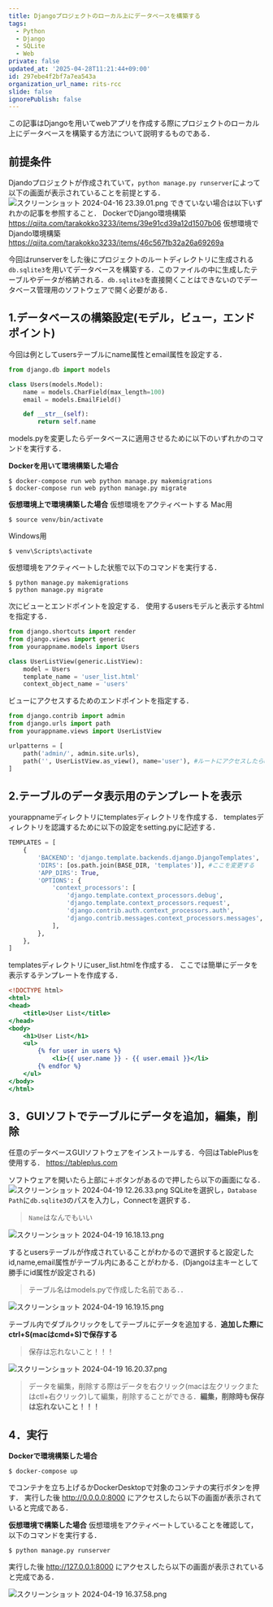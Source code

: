 ```yaml
---
title: Djangoプロジェクトのローカル上にデータベースを構築する
tags:
  - Python
  - Django
  - SQLite
  - Web
private: false
updated_at: '2025-04-28T11:21:44+09:00'
id: 297ebe4f2bf7a7ea543a
organization_url_name: rits-rcc
slide: false
ignorePublish: false
---
```

この記事はDjangoを用いてwebアプリを作成する際にプロジェクトのローカル上にデータベースを構築する方法について説明するものである．

## 前提条件
Djandoプロジェクトが作成されていて，`python manage.py runserver`によって以下の画面が表示されていることを前提とする．
![スクリーンショット 2024-04-16 23.39.01.png](https://qiita-image-store.s3.ap-northeast-1.amazonaws.com/0/3757442/6dde9003-9eb4-8224-3ccc-b80c54090f95.png)
できていない場合は以下いずれかの記事を参照すること．
DockerでDjango環境構築
https://qiita.com/tarakokko3233/items/39e91cd39a12d1507b06
仮想環境でDjando環境構築
https://qiita.com/tarakokko3233/items/46c567fb32a26a69269a

今回はrunserverをした後にプロジェクトのルートディレクトリに生成される`db.sqlite3`を用いてデータベースを構築する．このファイルの中に生成したテーブルやデータが格納される．`db.sqlite3`を直接開くことはできないのでデータベース管理用のソフトウェアで開く必要がある．


## 1.データベースの構築設定(モデル，ビュー，エンドポイント)
今回は例としてusersテーブルにname属性とemail属性を設定する．
```models.py
from django.db import models

class Users(models.Model):
    name = models.CharField(max_length=100)
    email = models.EmailField()

    def __str__(self):
        return self.name

```
models.pyを変更したらデータベースに適用させるために以下のいずれかのコマンドを実行する．

**Dockerを用いて環境構築した場合**
```
$ docker-compose run web python manage.py makemigrations
$ docker-compose run web python manage.py migrate
```
**仮想環境上で環境構築した場合**
仮想環境をアクティベートする
Mac用
```
$ source venv/bin/activate
```
Windows用
```
$ venv\Scripts\activate
```
仮想環境をアクティベートした状態で以下のコマンドを実行する．
```
$ python manage.py makemigrations
$ python manage.py migrate
```
次にビューとエンドポイントを設定する．
使用するusersモデルと表示するhtmlを指定する．
```views.py
from django.shortcuts import render
from django.views import generic
from yourappname.models import Users

class UserListView(generic.ListView):
    model = Users
    template_name = 'user_list.html'
    context_object_name = 'users'

```
ビューにアクセスするためのエンドポイントを指定する．
```urls.py
from django.contrib import admin
from django.urls import path
from yourappname.views import UserListView

urlpatterns = [
    path('admin/', admin.site.urls),
    path('', UserListView.as_view(), name='user'), #ルートにアクセスしたらuser_list.htmlにアクセスする
]

```
## 2.テーブルのデータ表示用のテンプレートを表示
yourappnameディレクトリにtemplatesディレクトリを作成する．
templatesディレクトリを認識するために以下の設定をsetting.pyに記述する．
```setting.py
TEMPLATES = [
    {
        'BACKEND': 'django.template.backends.django.DjangoTemplates',
        'DIRS': [os.path.join(BASE_DIR, 'templates')], #ここを変更する
        'APP_DIRS': True,
        'OPTIONS': {
            'context_processors': [
                'django.template.context_processors.debug',
                'django.template.context_processors.request',
                'django.contrib.auth.context_processors.auth',
                'django.contrib.messages.context_processors.messages',
            ],
        },
    },
]
```
templatesディレクトリにuser_list.htmlを作成する．
ここでは簡単にデータを表示するテンプレートを作成する．
```user_list.html
<!DOCTYPE html>
<html>
<head>
    <title>User List</title>
</head>
<body>
    <h1>User List</h1>
    <ul>
        {% for user in users %}
            <li>{{ user.name }} - {{ user.email }}</li>
        {% endfor %}
    </ul>
</body>
</html>

```


## 3．GUIソフトでテーブルにデータを追加，編集，削除
任意のデータベースGUIソフトウェアをインストールする．今回はTablePlusを使用する．
https://tableplus.com

ソフトウェアを開いたら上部に＋ボタンがあるので押したら以下の画面になる．
![スクリーンショット 2024-04-19 12.26.33.png](https://qiita-image-store.s3.ap-northeast-1.amazonaws.com/0/3757442/75c2a78d-ba70-3e41-e141-8a1443e5b7bb.png)
SQLiteを選択し，`Database Path`に`db.sqlite3`のパスを入力し，Connectを選択する．
>`Name`はなんでもいい

![スクリーンショット 2024-04-19 16.18.13.png](https://qiita-image-store.s3.ap-northeast-1.amazonaws.com/0/3757442/fe6b0c91-5db7-570b-ca8a-6530945771d6.png)


するとusersテーブルが作成されていることがわかるので選択すると設定したid,name,email属性がテーブル内にあることがわかる．(Djangoは主キーとして勝手にid属性が設定される)
>テーブル名はmodels.pyで作成した名前である．．

![スクリーンショット 2024-04-19 16.19.15.png](https://qiita-image-store.s3.ap-northeast-1.amazonaws.com/0/3757442/ebd2c6dd-9d8d-ba40-6b31-faa56855f060.png)


テーブル内でダブルクリックをしてテーブルにデータを追加する．**追加した際にctrl+S(macはcmd+S)で保存する**
>保存は忘れないこと！！！

![スクリーンショット 2024-04-19 16.20.37.png](https://qiita-image-store.s3.ap-northeast-1.amazonaws.com/0/3757442/a7b60fcf-a7f0-bb46-043d-c1b21f2a0f5e.png)


>データを編集，削除する際はデータを右クリック(macは左クリックまたはctl+右クリック)して編集，削除することができる．**編集，削除時も保存は忘れないこと！！！**

## 4．実行
**Dockerで環境構築した場合**
```
$ docker-compose up
```
でコンテナを立ち上げるかDockerDesktopで対象のコンテナの実行ボタンを押す．
実行した後
http://0.0.0.0:8000
にアクセスしたら以下の画面が表示されていると完成である．



**仮想環境で構築した場合**
仮想環境をアクティベートしていることを確認して，以下のコマンドを実行する．
```
$ python manage.py runserver
```
実行した後
http://127.0.0.1:8000
にアクセスしたら以下の画面が表示されていると完成である．

![スクリーンショット 2024-04-19 16.37.58.png](https://qiita-image-store.s3.ap-northeast-1.amazonaws.com/0/3757442/e8433fde-22c6-15e9-4c45-521c251e59fc.png)
